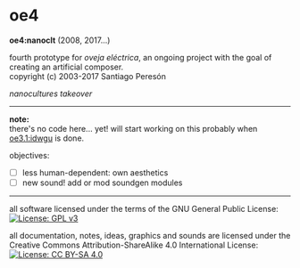 # oe4

**oe4:nanoclt** (2008, 2017...)

fourth prototype for _oveja eléctrica_, an ongoing project with the goal of creating an artificial composer.  
copyright (c) 2003-2017 Santiago Peresón

_nanocultures takeover_

-------

**note:**  
there's no code here... yet! will start working on this probably when [oe3.1:idwgu](https://github.com/yacosp/oe3/milestone/2) is done.

objectives:
- [ ] less human-dependent: own aesthetics
- [ ] new sound! add or mod soundgen modules

-------

all software licensed under the terms of the GNU General Public License:  
[![License: GPL v3](https://img.shields.io/badge/License-GPL%20v3-blue.svg)](https://www.gnu.org/licenses/gpl-3.0)


all documentation, notes, ideas, graphics and sounds are licensed under the Creative Commons Attribution-ShareAlike 4.0 International License:  
[![License: CC BY-SA 4.0](https://img.shields.io/badge/License-CC%20BY--SA%204.0-lightgrey.svg)](https://creativecommons.org/licenses/by-sa/4.0/)
